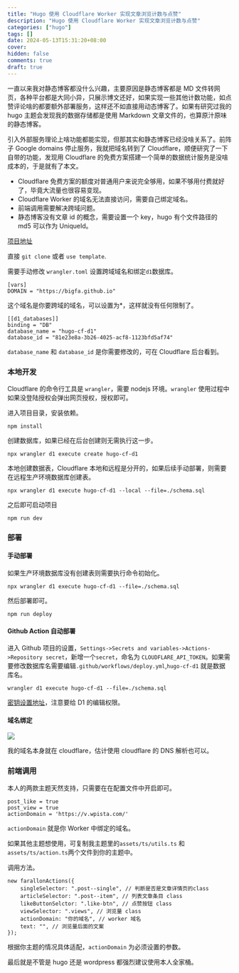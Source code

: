 ```yaml
---
title: "Hugo 使用 Cloudflare Worker 实现文章浏览计数与点赞"
description: "Hugo 使用 Cloudflare Worker 实现文章浏览计数与点赞"
categories: ["hugo"]
tags: []
date: 2024-05-13T15:31:20+08:00
cover:
hidden: false
comments: true
draft: true
---
```


一直以来我对静态博客都没什么兴趣，主要原因是静态博客都是 MD 文件转网页，各种平台都是大同小异，只展示博文还好，如果实现一些其他计数功能，如点赞评论啥的都要额外部署服务，这样还不如直接用动态博客了。如果有研究过我的 hugo 主题会发现我的数据存储都是使用 Markdown 文章文件的，也算原汁原味的静态博客。

引入外部服务理论上啥功能都能实现，但那其实和静态博客已经没啥关系了。前阵子 Google domains 停止服务，我就把域名转到了 Cloudflare，顺便研究了一下自带的功能，发现用 Cloudflare 的免费方案搭建一个简单的数据统计服务是没啥成本的，于是就有了本文。

-   Cloudflare 免费方案的额度对普通用户来说完全够用，如果不够用付费就好了，毕竟大流量也很容易变现。
-   Cloudflare Worker 的域名无法直接访问，需要自己绑定域名。
-   前端调用需要解决跨域问题。
-   静态博客没有文章 id 的概念，需要设置一个 key，hugo 有个文件路径的 md5 可以作为 UniqueId。

[项目地址](https://github.com/bigfa/hugo-cf-worker)

直接 `git clone` 或者 `use template`.

需要手动修改 `wrangler.toml` 设置跨域域名和绑定`d1`数据库。

```
[vars]
DOMAIN = "https://bigfa.github.io"
```

这个域名是你要跨域的域名，可以设置为\*，这样就没有任何限制了。

```
[[d1_databases]]
binding = "DB"
database_name = "hugo-cf-d1"
database_id = "81e23e8a-3b26-4025-acf8-1123bfd5af74"
```

`database_name` 和 `database_id` 是你需要修改的，可在 Cloudflare 后台看到。

### 本地开发

Cloudflare 的命令行工具是 `wrangler`，需要 nodejs 环境。`wrangler` 使用过程中如果没登陆授权会弹出网页授权，授权即可。

进入项目目录，安装依赖。

```
npm install
```

创建数据库，如果已经在后台创建则无需执行这一步。

```
npx wrangler d1 execute create hugo-cf-d1
```

本地创建数据表，Cloudflare 本地和远程是分开的，如果后续手动部署，则需要在远程生产环境数据库创建表。

```
npx wrangler d1 execute hugo-cf-d1 --local --file=./schema.sql
```

之后即可启动项目

```
npm run dev
```

### 部署

#### 手动部署

如果生产环境数据库没有创建表则需要执行命令初始化。

```
npx wrangler d1 execute hugo-cf-d1 --file=./schema.sql
```

然后部署即可。

```
npm run deploy
```

#### Github Action 自动部署

进入 Github 项目的设置，`Settings->Secrets and variables->Actions->Repository secret`，新增一个`secret`，命名为 `CLOUDFLARE_API_TOKEN`。如果需要修改数据库名需要编辑`.github/workflows/deploy.yml`,`hugo-cf-d1` 就是数据库名。

```
wrangler d1 execute hugo-cf-d1 --file=./schema.sql
```

[密钥设置地址](https://dash.cloudflare.com/profile/api-tokens)，注意要给 D1 的编辑权限。

#### 域名绑定

![](//static.fatesinger.com/2024/05/xm2jaov6erphd72a.png)

我的域名本身就在 cloudflare，估计使用 cloudflare 的 DNS 解析也可以。

### 前端调用

本人的两款主题天然支持，只需要在在配置文件中开启即可。

```
post_like = true
post_view = true
actionDomain = 'https://v.wpista.com/'
```

`actionDomain` 就是你 Worker 中绑定的域名。

如果其他主题想使用，可复制我主题里的`assets/ts/utils.ts` 和`assets/ts/action.ts`两个文件到你的主题中。

调用方法。

```
new farallonActions({
    singleSelector: ".post--single", // 判断是否是文章详情页的class
    articleSelector: ".post--item", // 列表文章条目 class
    likeButtonSelctor: ".like-btn", // 点赞按钮 class
    viewSelector: ".views", // 浏览量 class
    actionDomain: "你的域名", // worker 域名
    text: "", // 浏览量后面的文案
});

```

根据你主题的情况具体适配，`actionDomain` 为必须设置的参数。

最后就是不管是 hugo 还是 wordpress 都强烈建议使用本人全家桶。
